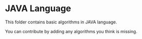 # JAVA Language

This folder contains basic algorithms in JAVA language.

You can contribute by adding any algorithms you think is missing.
